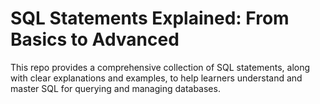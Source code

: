 # SQL Statements Explained: From Basics to Advanced

This repo provides a comprehensive collection of SQL statements, along with clear explanations and examples, to help learners understand and master 
SQL for querying and managing databases.
